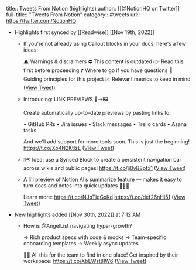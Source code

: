 title:: Tweets From Notion (highlights)
author:: [[@NotionHQ on Twitter]]
full-title:: "Tweets From Notion"
category:: #tweets
url:: https://twitter.com/NotionHQ

- Highlights first synced by [[Readwise]] [[Nov 19th, 2022]]
	- If you're not already using Callout blocks in your docs, here's a few ideas:
	  
	  ⚠️ Warnings & disclaimers
	  ⛔️ This content is outdated
	  👉 Read this first before proceeding
	  ❓ Where to go if you have questions
	  🌟 Guiding principles for this project
	  📈 Relevant metrics to keep in mind ([View Tweet](https://twitter.com/NotionHQ/status/1420434037374545921))
	- Introducing: LINK PREVIEWS 🔗→🖼️ 
	  
	  Create automatically up-to-date previews by pasting links to:
	  
	  • GitHub PRs
	  • Jira issues
	  • Slack messages
	  • Trello cards
	  • Asana tasks
	  
	  And we'll add support for more tools soon. This is just the beginning! https://t.co/Xo4N2KtlzE ([View Tweet](https://twitter.com/NotionHQ/status/1455569504289767424))
	- 🗺 Idea: use a Synced Block to create a persistent navigation bar across wikis and public pages! https://t.co/jj0vB8pfx1 ([View Tweet](https://twitter.com/NotionHQ/status/1511374323990159365))
	- A li'l preview of Notion AI’s summarize feature — makes it easy to turn docs and notes into quick updates 🧙🏽‍♀️
	  
	  Learn more: https://t.co/NJqTigGxKd https://t.co/def26nHI51 ([View Tweet](https://twitter.com/NotionHQ/status/1593346879839817728))
- New highlights added [[Nov 30th, 2022]] at 7:12 AM
	- How is @AngelList navigating hyper-growth?
	  
	  → Rich product specs with code & mocks
	  → Team-specific onboarding templates
	  → Weekly async updates
	  
	  ✌🏽 All this for the team to find in one place! Get inspired by their workspace: https://t.co/XbEWst8IW6 ([View Tweet](https://twitter.com/NotionHQ/status/1597656065520578560))